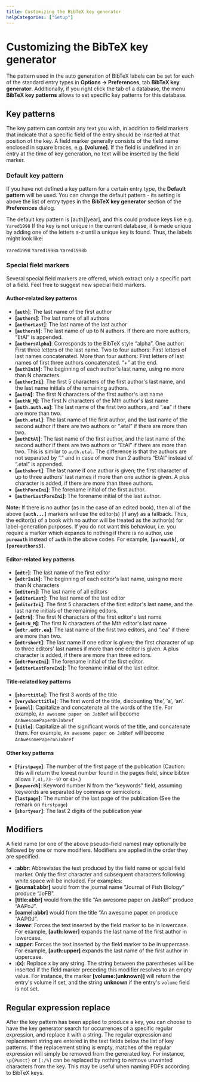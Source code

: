 ```yaml
---
title: Customizing the BibTeX key generator
helpCategories: ["Setup"]
---
```


# Customizing the BibTeX key generator

The pattern used in the auto generation of BibTeX labels can be set for each of the standard entry types in **Options  -&gt; Preferences**, tab **BibTeX key generator**.
Additionally, if you right click the tab of a database, the menu **BibTeX key patterns** allows to set specific key patterns for this database.

## Key patterns
The key pattern can contain any text you wish, in addition to field markers that indicate that a specific field of the entry should be inserted at that position of the key. A field marker generally consists of the field name enclosed in square braces, e.g. **\[volume\]**. If the field is undefined in an entry at the time of key generation, no text will be inserted by the field marker.

### Default key pattern
If you have not defined a key pattern for a certain entry type, the **Default pattern** will be used. You can change the default pattern - its setting is above the list of entry types in the **BibTeX key generator** section of the **Preferences** dialog.

The default key pattern is \[auth\]\[year\], and this could produce keys like e.g. `Yared1998` If the key is not unique in the current database, it is made unique by adding one of the letters a-z until a unique key is found. Thus, the labels might look like:

`Yared1998`
`Yared1998a`
`Yared1998b`

### Special field markers

Several special field markers are offered, which extract only a specific part of a field. Feel free to suggest new special field markers.

#### Author-related key patterns

-   **\[`auth`\]**: The last name of the first author
-   **\[`authors`\]**: The last name of all authors
-   **\[`authorLast`\]**: The last name of the last author
-   **\[`authorsN`\]**: The last name of up to N authors. If there are more authors, “EtAl” is appended.
-   **\[`authorsAlpha`\]**: Corresponds to the BibTeX style “alpha”. One author: First three letters of the last name. Two to four authors: First letters of last names concatenated. More than four authors: First letters of last names of first three authors concatenated. “+” at the end.
-   **\[`authIniN`\]**: The beginning of each author's last name, using no more than N characters.
-   **\[`authorIni`\]**: The first 5 characters of the first author's last name, and the last name initials of the remaining authors.
-   **\[`authN`\]**: The first N characters of the first author's last name
-   **\[`authN_M`\]**: The first N characters of the Mth author's last name
-   **\[`auth.auth.ea`\]**: The last name of the first two authors, and “.ea” if there are more than two.
-   **\[`auth.etal`\]**: The last name of the first author, and the last name of the second author if there are two authors or “.etal” if there are more than two.
-   **\[`authEtAl`\]**: The last name of the first author, and the last name of the second author if there are two authors or “EtAl” if there are more than two. This is similar to `auth.etal`. The difference is that the authors are not separated by “.” and in case of more than 2 authors “EtAl” instead of “.etal” is appended.
-   **\[`authshort`\]**: The last name if one author is given; the first character of up to three authors' last names if more than one author is given. A plus character is added, if there are more than three authors.
-   **\[`authForeIni`\]**: The forename initial of the first author.
-   **\[`authorLastForeIni`\]**: The forename initial of the last author.

**Note:** If there is no author (as in the case of an edited book), then all of the above **`[auth...]`** markers will use the editor(s) (if any) as a fallback. Thus, the editor(s) of a book with no author will be treated as the author(s) for label-generation purposes. If you do not want this behaviour, i.e. you require a marker which expands to nothing if there is no author, use **`pureauth`** instead of **`auth`** in the above codes. For example, **`[pureauth]`**, or **`[pureauthors3]`**.

#### Editor-related key patterns

-   **\[`edtr`\]**: The last name of the first editor
-   **\[`edtrIniN`\]**: The beginning of each editor's last name, using no more than N characters
-   **\[`editors`\]**: The last name of all editors
-   **\[`editorLast`\]**: The last name of the last editor
-   **\[`editorIni`\]**: The first 5 characters of the first editor's last name, and the last name initials of the remaining editors.
-   **\[`edtrN`\]**: The first N characters of the first editor's last name
-   **\[`edtrN_M`\]**: The first N characters of the Mth editor's last name
-   **\[`edtr.edtr.ea`\]**: The last name of the first two editors, and “.ea” if there are more than two.
-   **\[`edtrshort`\]**: The last name if one editor is given; the first character of up to three editors' last names if more than one editor is given. A plus character is added, if there are more than three editors.
-   **\[`edtrForeIni`\]**: The forename initial of the first editor.
-   **\[`editorLastForeIni`\]**: The forename initial of the last editor.

#### Title-related key patterns

-   **\[`shorttitle`\]**: The first 3 words of the title
-   **\[`veryshorttitle`\]**: The first word of the title, discounting ‘the’, ‘a’, ‘an’.
-   **\[`camel`\]**: Capitalize and concatenate all the words of the title. For example, `An awesome paper on JabRef` will become `AnAwesomePaperOnJabref`
-   **\[`title`\]**:  Capitalize all the significant words of the title, and concatenate them. For example, `An awesome paper on JabRef` will become `AnAwesomePaperonJabref`

#### Other key patterns

-   **\[`firstpage`\]**: The number of the first page of the publication (Caution: this will return the lowest number found in the pages field, since bibtex allows `7,41,73--97` or `43+`.)
-   **\[`keywordN`\]**: Keyword number N from the “keywords” field, assuming keywords are separated by commas or semicolons.
-   **\[`lastpage`\]**: The number of the last page of the publication (See the remark on `firstpage`)
-   **\[`shortyear`\]**: The last 2 digits of the publication year

## Modifiers

A field name (or one of the above pseudo-field names) may optionally be followed by one or more modifiers. Modifiers are applied in the order they are specified.

-   **:abbr**: Abbreviates the text produced by the field name or spcial field marker. Only the first character and subsequent characters following white space will be included. For examples:
  -  **\[journal:abbr\]** would from the journal name “Journal of Fish Biology” produce “JoFB”.
  -  **\[title:abbr\]** would from the title “An awesome paper on JabRef” produce “AAPoJ”.
  -  **\[camel:abbr\]** would from the title “An awesome paper on produce “AAPOJ”.
-   **:lower**: Forces the text inserted by the field marker to be in lowercase. For example, **\[auth:lower\]** expands the last name of the first author in lowercase.
-   **:upper**: Forces the text inserted by the field marker to be in uppercase. For example, **\[auth:upper\]** expands the last name of the first author in uppercase.
-   **:(x)**: Replace x by any string. The string between the parentheses will be inserted if the field marker preceding this modifier resolves to an empty value. For instance, the marker **\[volume:(unknown)\]** will return the entry's volume if set, and the string **unknown** if the entry's `volume` field is not set.

## Regular expression replace

After the key pattern has been applied to produce a key, you can choose to have the key generator search for occurrences of a specific regular expression, and replace it with a string. The regular expression and replacement string are entered in the text fields below the list of key patterns. If the replacement string is empty, matches of the regular expression will simply be removed from the generated key. For instance, `\p{Punct}` or `[:/%]` can be replaced by nothing to remove unwanted characters from the key. This may be useful when naming PDFs according to BibTeX keys.
